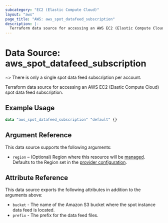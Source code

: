 ```yaml
---
subcategory: "EC2 (Elastic Compute Cloud)"
layout: "aws"
page_title: "AWS: aws_spot_datafeed_subscription"
description: |-
  Terraform data source for accessing an AWS EC2 (Elastic Compute Cloud) spot data feed subscription.
---
```


# Data Source: aws_spot_datafeed_subscription

~> There is only a single spot data feed subscription per account.

Terraform data source for accessing an AWS EC2 (Elastic Compute Cloud) spot data feed subscription.

## Example Usage

```terraform
data "aws_spot_datafeed_subscription" "default" {}
```

## Argument Reference

This data source supports the following arguments:

* `region` – (Optional) Region where this resource will be [managed](https://docs.aws.amazon.com/general/latest/gr/rande.html#regional-endpoints). Defaults to the Region set in the [provider configuration](https://registry.terraform.io/providers/hashicorp/aws/latest/docs#aws-configuration-reference).

## Attribute Reference

This data source exports the following attributes in addition to the arguments above:

* `bucket` - The name of the Amazon S3 bucket where the spot instance data feed is located.
* `prefix` - The prefix for the data feed files.
